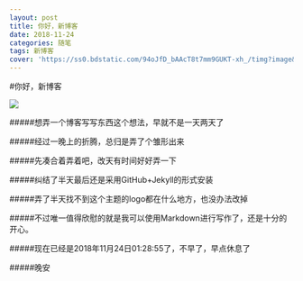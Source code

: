 ```yaml
---
layout: post
title: 你好，新博客
date: 2018-11-24
categories: 随笔
tags: 新博客
cover: 'https://ss0.bdstatic.com/94oJfD_bAAcT8t7mm9GUKT-xh_/timg?image&quality=100&size=b4000_4000&sec=1541411785&di=641f7e57cdb0fb3bd8b91a5b1791d96f&src=http://i0.hdslb.com/bfs/archive/bcfd648f8df13aad215fd5c2bea56cb734ed3d3c.jpg'
---
```


#你好，新博客

![](https://ss0.bdstatic.com/94oJfD_bAAcT8t7mm9GUKT-xh_/timg?image&quality=100&size=b4000_4000&sec=1541411785&di=641f7e57cdb0fb3bd8b91a5b1791d96f&src=http://i0.hdslb.com/bfs/archive/bcfd648f8df13aad215fd5c2bea56cb734ed3d3c.jpg)

#####想弄一个博客写写东西这个想法，早就不是一天两天了

#####经过一晚上的折腾，总归是弄了个雏形出来

#####先凑合着弄着吧，改天有时间好好弄一下

#####纠结了半天最后还是采用GitHub+Jekyll的形式安装

#####弄了半天找不到这个主题的logo都在什么地方，也没办法改掉

#####不过唯一值得欣慰的就是我可以使用Markdown进行写作了，还是十分的开心。

#####现在已经是2018年11月24日01:28:55了，不早了，早点休息了

#####晚安
